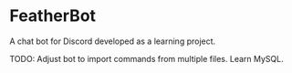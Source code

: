 # FeatherBot
A chat bot for Discord developed as a learning project.

TODO:
Adjust bot to import commands from multiple files.
Learn MySQL.

